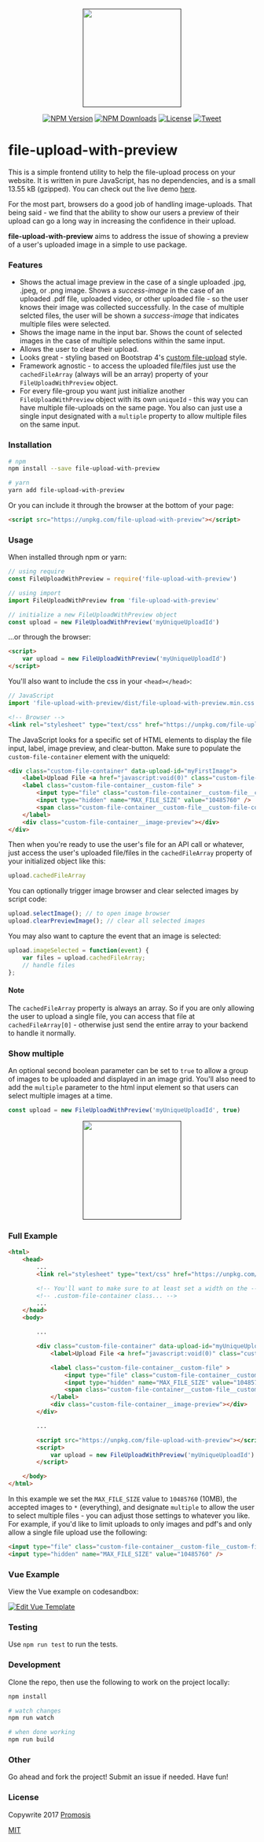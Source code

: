 <p align="center"><a href="" target="_blank"><img width="200" src="static/file-upload-with-preview.png"></a></p>

<p align="center">
  <a href="https://www.npmjs.com/package/file-upload-with-preview"><img src="https://img.shields.io/npm/v/file-upload-with-preview.svg" alt="NPM Version"></a>
  <a href="https://www.npmjs.com/package/file-upload-with-preview"><img src="https://img.shields.io/npm/dt/file-upload-with-preview.svg" alt="NPM Downloads"></a>
  <a href="http://opensource.org/licenses/MIT"><img src="https://img.shields.io/badge/license-MIT-blue.svg" alt="License"></a>
  <a href="https://twitter.com/intent/tweet?url=https%3A%2F%2Fgithub.com%2Fpromosis%2Ffile-upload-with-preview&text=Check%20out%20file-upload-with-preview%20on%20GitHub&via=promosis">
  <img src="https://img.shields.io/twitter/url/https/github.com/promosis/file-upload-with-preview.svg?style=social" alt="Tweet"></a>
</p>

# file-upload-with-preview

This is a simple frontend utility to help the file-upload process on your website. It is written in pure JavaScript, has no dependencies, and is a small 13.55 kB (gzipped). You can check out the live demo [here](https://promosis.github.io/file-upload-with-preview/).

For the most part, browsers do a good job of handling image-uploads. That being said - we find that the ability to show our users a preview of their upload can go a long way in increasing the confidence in their upload.

**file-upload-with-preview** aims to address the issue of showing a preview of a user's uploaded image in a simple to use package.

### Features
- Shows the actual image preview in the case of a single uploaded .jpg, .jpeg, or .png image. Shows a *success-image* in the case of an uploaded .pdf file, uploaded video, or other uploaded file - so the user knows their image was collected successfully. In the case of multiple selcted files, the user will be shown a *success-image* that indicates multiple files were selected.
- Shows the image name in the input bar. Shows the count of selected images in the case of multiple selections within the same input.
- Allows the user to clear their upload.
- Looks great - styling based on Bootstrap 4's [custom file-upload](https://getbootstrap.com/docs/4.0/components/forms/#file-browser) style.
- Framework agnostic - to access the uploaded file/files just use the `cachedFileArray` (always will be an array) property of your `FileUploadWithPreview` object.
- For every file-group you want just initialize another `FileUploadWithPreview` object with its own `uniqueId` - this way you can have multiple file-uploads on the same page. You also can just use a single input designated with a `multiple` property to allow multiple files on the same input.

### Installation

```bash
# npm
npm install --save file-upload-with-preview

# yarn
yarn add file-upload-with-preview
```
Or you can include it through the browser at the bottom of your page:

```html
<script src="https://unpkg.com/file-upload-with-preview"></script>
```

### Usage

When installed through npm or yarn:

```javascript
// using require
const FileUploadWithPreview = require('file-upload-with-preview')

// using import
import FileUploadWithPreview from 'file-upload-with-preview'

// initialize a new FileUploadWithPreview object
const upload = new FileUploadWithPreview('myUniqueUploadId')
```
...or through the browser:

```html
<script>
    var upload = new FileUploadWithPreview('myUniqueUploadId')
</script>
```

You'll also want to include the css in your `<head></head>`:

```javascript
// JavaScript
import 'file-upload-with-preview/dist/file-upload-with-preview.min.css'
```

```html
<!-- Browser -->
<link rel="stylesheet" type="text/css" href="https://unpkg.com/file-upload-with-preview/dist/file-upload-with-preview.min.css">
```

The JavaScript looks for a specific set of HTML elements to display the file input, label, image preview, and clear-button. Make sure to populate the `custom-file-container` element with the uniqueId:

```html
<div class="custom-file-container" data-upload-id="myFirstImage">
    <label>Upload File <a href="javascript:void(0)" class="custom-file-container__image-clear" title="Clear Image">x</a></label>
    <label class="custom-file-container__custom-file" >
        <input type="file" class="custom-file-container__custom-file__custom-file-input" accept="*" multiple>
        <input type="hidden" name="MAX_FILE_SIZE" value="10485760" />
        <span class="custom-file-container__custom-file__custom-file-control"></span>
    </label>
    <div class="custom-file-container__image-preview"></div>
</div>
```

Then when you're ready to use the user's file for an API call or whatever, just access the user's uploaded file/files in the `cachedFileArray` property of your initialized object like this:

```javascript
upload.cachedFileArray
```

You can optionally trigger image browser and clear selected images by script code:

```javascript
upload.selectImage(); // to open image browser
upload.clearPreviewImage(); // clear all selected images
```

You may also want to capture the event that an image is selected:

```javascript
upload.imageSelected = function(event) {
    var files = upload.cachedFileArray;
    // handle files
};
```

#### Note

The `cachedFileArray` property is always an array. So if you are only allowing the user to upload a single file, you can access that file at `cachedFileArray[0]` - otherwise just send the entire array to your backend to handle it normally.

### Show multiple
An optional second boolean parameter can be set to `true` to allow a group of images to be uploaded and displayed in an image grid.  You'll also need to add the `multiple` parameter to the html input element so that users can select multiple images at a time.

```javascript
const upload = new FileUploadWithPreview('myUniqueUploadId', true)
```
<p align="center"><a href="" target="_blank"><img width="200" src="static/multiple-file-upload-with-preview.png"></a></p>

### Full Example

```html
<html>
    <head>
        ...
        <link rel="stylesheet" type="text/css" href="https://unpkg.com/file-upload-with-preview/dist/file-upload-with-preview.min.css">

        <!-- You'll want to make sure to at least set a width on the -->
        <!-- .custom-file-container class... -->
        ...
    </head>
    <body>

        ...

        <div class="custom-file-container" data-upload-id="myUniqueUploadId">
            <label>Upload File <a href="javascript:void(0)" class="custom-file-container__image-clear" title="Clear Image">x</a></label>

            <label class="custom-file-container__custom-file" >
                <input type="file" class="custom-file-container__custom-file__custom-file-input" accept="*" multiple>
                <input type="hidden" name="MAX_FILE_SIZE" value="10485760" />
                <span class="custom-file-container__custom-file__custom-file-control"></span>
            </label>
            <div class="custom-file-container__image-preview"></div>
        </div>

        ...

        <script src="https://unpkg.com/file-upload-with-preview"></script>
        <script>
            var upload = new FileUploadWithPreview('myUniqueUploadId')
        </script>

    </body>
</html>
```

In this example we set the `MAX_FILE_SIZE` value to `10485760` (10MB), the accepted images to `*` (everything), and designate `multiple` to allow the user to select multiple files - you can adjust those settings to whatever you like. For example, if you'd like to limit uploads to only images and pdf's and only allow a single file upload use the following:

```html
<input type="file" class="custom-file-container__custom-file__custom-file-input" accept="application/pdf,image/*">
<input type="hidden" name="MAX_FILE_SIZE" value="10485760" />
```

### Vue Example

View the Vue example on codesandbox:

[![Edit Vue Template](https://codesandbox.io/static/img/play-codesandbox.svg)](https://codesandbox.io/s/3z15v4106)

### Testing

Use `npm run test` to run the tests.

### Development

Clone the repo, then use the following to work on the project locally:

```bash
npm install

# watch changes
npm run watch

# when done working
npm run build
```

### Other

Go ahead and fork the project! Submit an issue if needed. Have fun!

### License

Copywrite 2017 [Promosis](https://promosis.com)

[MIT](http://opensource.org/licenses/MIT)
